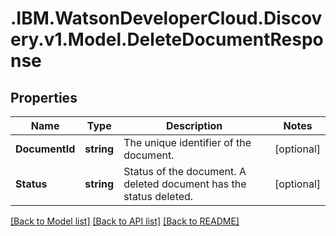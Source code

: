 # .IBM.WatsonDeveloperCloud.Discovery.v1.Model.DeleteDocumentResponse
## Properties

Name | Type | Description | Notes
------------ | ------------- | ------------- | -------------
**DocumentId** | **string** | The unique identifier of the document. | [optional] 
**Status** | **string** | Status of the document. A deleted document has the status deleted. | [optional] 

[[Back to Model list]](../README.md#documentation-for-models) [[Back to API list]](../README.md#documentation-for-api-endpoints) [[Back to README]](../README.md)

